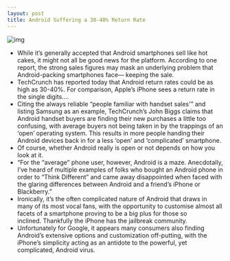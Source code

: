 ```yaml
---
layout: post
title: Android Suffering a 30-40% Return Rate
---
```

![img](http://media.idownloadblog.com/wp-content/uploads/2011/07/Apple-and-Android-lightsaber-duel-e1311042231406.jpeg)
* While it’s generally accepted that Android smartphones sell like hot cakes, it might not all be good news for the platform. According to one report, the strong sales figures may mask an underlying problem that Android-packing smartphones face— keeping the sale.
* TechCrunch has reported today that Android return rates could be as high as 30-40%. For comparison, Apple’s iPhone sees a return rate in the single digits….
* Citing the always reliable “people familiar with handset sales'” and listing Samsung as an example, TechCrunch’s John Biggs claims that Android handset buyers are finding their new purchases a little too confusing, with average buyers not being taken in by the trappings of an ‘open’ operating system. This results in more people handing their Android devices back in for a less ‘open’ and ‘complicated’ smartphone.
* Of course, whether Android really is open or not depends on how you look at it.
* “For the “average” phone user, however, Android is a maze. Anecdotally, I’ve heard of multiple examples of folks who bought an Android phone in order to “Think Different” and came away disappointed when faced with the glaring differences between Android and a friend’s iPhone or Blackberry.”
* Ironically, it’s the often complicated nature of Android that draws in many of its most vocal fans, with the opportunity to customise almost all facets of a smartphone proving to be a big plus for those so inclined. Thankfully the iPhone has the jailbreak community.
* Unfortunately for Google, it appears many consumers also finding Android’s extensive options and customization off-putting, with the iPhone’s simplicity acting as an antidote to the powerful, yet complicated, Android virus.

